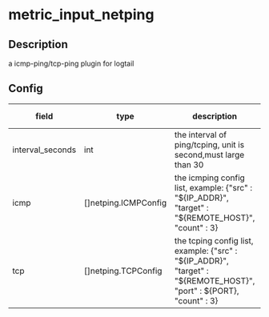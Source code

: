 # metric_input_netping
## Description
a icmp-ping/tcp-ping plugin for logtail
## Config
|  field   |   type   |   description   | default value   |
| ---- | ---- | ---- | ---- |
|interval_seconds|int|the interval of ping/tcping, unit is second,must large than 30|0|
|icmp|[]netping.ICMPConfig|the icmping config list, example:  {"src" : "${IP_ADDR}",  "target" : "${REMOTE_HOST}", "count" : 3}|null|
|tcp|[]netping.TCPConfig|the tcping config list, example: {"src" : "${IP_ADDR}",  "target" : "${REMOTE_HOST}", "port" : ${PORT}, "count" : 3}|null|
